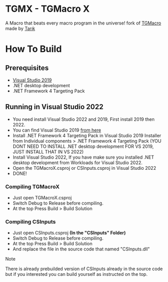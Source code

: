 # TGMX - TGMacro X

A Macro that beats every macro program in the universe!
fork of [TGMacro](https://github.com/trksyln/TGMacro) made by [Tarık](https://github.com/trksyln)

# How To Build

## Prerequisites
- [Visual Studio 2019](https://visualstudio.microsoft.com/thank-you-downloading-visual-studio/?sku=community&rel=16&utm_medium=microsoft&utm_campaign=download+from+relnotes&utm_content=vs2019ga+button)
- .NET desktop development
- .NET Framework 4 Targeting Pack

## Running in Visual Studio 2022

- You need install Visual Studio 2022 and 2019, First install 2019 then 2022.
- You can find Visual Studio 2019 [from here](https://visualstudio.microsoft.com/thank-you-downloading-visual-studio/?sku=community&rel=16&utm_medium=microsoft&utm_campaign=download+from+relnotes&utm_content=vs2019ga+button)
- Install .NET Framework 4 Targeting Pack in Visual Studio 2019 Installer from Individual components > .NET Framework 4 Targeting Pack
(YOU DONT NEED TO INSTALL .NET desktop development FOR VS 2019, JUST INSTALL THAT IN VS 2022)
- Install Visual Studio 2022, If you have make sure you installed  .NET desktop development from Workloads for Visual Studio 2022.
- Open the TGMacroX.csproj or CSInputs.csproj in Visual Studio 2022
- DONE!

### Compiling TGMacroX 

- Just open TGMacroX.csproj
- Switch Debug to Release before compiling.
- At the top Press Build > Build Solution
  
### Compiling CSInputs
- Just open CSInputs.csproj **(In the "CSInputs" Folder)**
- Switch Debug to Release before compiling.
- At the top Press Build > Build Solution
- And replace the file in the source code that named "CSInputs.dll"
> [!NOTE]
>  There is already prebuilded version of CSInputs already in the source code but if you interested you can build yourself as instructed on the top.



